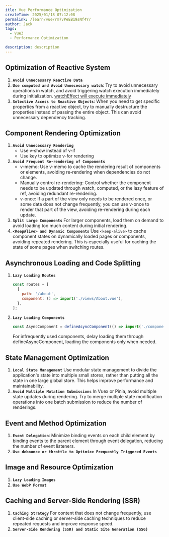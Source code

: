 ```yaml
---
itle: Vue Performance Optimization
createTime: 2025/01/18 07:12:08
permalink: /learn/vue/rm7vPeEB19sNf4Y/
author: Jack
tags:
  - Vue3
  - Performance Optimization

description: description
---
```


## Optimization of Reactive System

1. **`Avoid Unnecessary Reactive Data`** 
2. **`Use computed and Avoid Unnecessary watch`**: Try to avoid unnecessary operations in watch, and avoid triggering watch execution immediately during initialization. [watchEffect will execute immediately](/learn/vue/27zpUq4W6kPrGTR5dz/#watch&watchEffect)
3. **`Selective Access to Reactive Objects`**: When you need to get specific properties from a reactive object, try to manually destructure the properties instead of passing the entire object. This can avoid unnecessary dependency tracking.

## Component Rendering Optimization

1. **`Avoid Unnecessary Rendering`**  
    - Use v-show instead of v-if
    - Use key to optimize v-for rendering
2. **`Avoid Frequent Re-rendering of Components`** 
    - v-memo: Use v-memo to cache the rendering result of components or elements, avoiding re-rendering when dependencies do not change.
    - Manually control re-rendering: Control whether the component needs to be updated through watch, computed, or the lazy feature of ref, avoiding redundant re-rendering.
    - v-once: If a part of the view only needs to be rendered once, or some data does not change frequently, you can use v-once to render that part of the view, avoiding re-rendering during each update.
3. **`Split Large Components`** 
    For larger components, load them on demand to avoid loading too much content during initial rendering.
4. **`<KeepAlive> and Dynamic Components`**
    Use `<keep-alive>` to cache component states on dynamically loaded pages or components, avoiding repeated rendering. This is especially useful for caching the state of some pages when switching routes.

## Asynchronous Loading and Code Splitting

1. **`Lazy Loading Routes`**
    ```JavaScript
    const routes = [
      {
        path: '/about',
        component: () => import('./views/About.vue'),
      },
    ];
    ```
2. **`Lazy Loading Components`**
    ```JavaScript
    const AsyncComponent = defineAsyncComponent(() => import('./components/AsyncComponent.vue'));
    ```
    For infrequently used components, delay loading them through defineAsyncComponent, loading the components only when needed.

## State Management Optimization

1. **`Local State Management`**
    Use modular state management to divide the application's state into multiple small stores, rather than putting all the state in one large global store. This helps improve performance and maintainability.
2. **`Avoid Multiple Mutation Submissions`**
    In Vuex or Pinia, avoid multiple state updates during rendering. Try to merge multiple state modification operations into one batch submission to reduce the number of renderings.

## Event and Method Optimization

1. **`Event Delegation`**: Minimize binding events on each child element by binding events to the parent element through event delegation, reducing the number of event listeners.
2. **`Use debounce or throttle to Optimize Frequently Triggered Events`**

## Image and Resource Optimization

1. **`Lazy Loading Images`**
2. **`Use WebP Format`**

## Caching and Server-Side Rendering (SSR)

1. **`Caching Strategy`**
   For content that does not change frequently, use client-side caching or server-side caching techniques to reduce repeated requests and improve response speed.
2. **`Server-Side Rendering (SSR) and Static Site Generation (SSG)`**